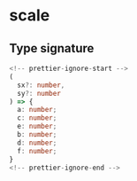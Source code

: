 # scale

## Type signature

```typescript
<!-- prettier-ignore-start -->
(
  sx?: number,
  sy?: number
) => {
  a: number;
  c: number;
  e: number;
  b: number;
  d: number;
  f: number;
}
<!-- prettier-ignore-end -->
```
